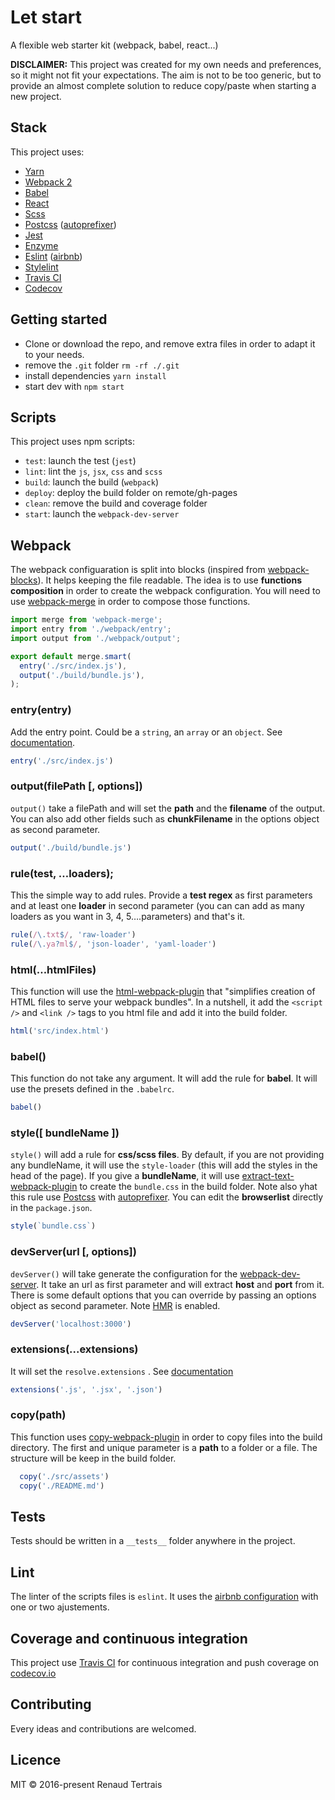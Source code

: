 # Let start

A flexible web starter kit (webpack, babel, react...)

**DISCLAIMER:** This project was created for my own needs and preferences,
so it might not fit your expectations. The aim is not to be too generic,
but to provide an almost complete solution to reduce copy/paste when starting a new project.

## Stack

This project uses:

- [Yarn](https://yarnpkg.com/)
- [Webpack 2](https://webpack.js.org/)
- [Babel](https://babeljs.io/)
- [React](https://facebook.github.io/react/)
- [Scss](http://sass-lang.com/)
- [Postcss](http://postcss.org/) ([autoprefixer](https://github.com/postcss/autoprefixer))
- [Jest](https://facebook.github.io/jest/)
- [Enzyme](http://airbnb.io/enzyme/)
- [Eslint](http://eslint.org/) ([airbnb](https://www.npmjs.com/package/eslint-config-airbnb))
- [Stylelint](https://stylelint.io/)
- [Travis CI](https://travis-ci.org/)
- [Codecov](https://codecov.io)


## Getting started

- Clone or download the repo, and remove extra files in order to adapt it to your needs.
- remove the `.git` folder `rm -rf ./.git`
- install dependencies `yarn install`
- start dev with `npm start`

## Scripts

This project uses npm scripts:

- `test`: launch the test (`jest`)
- `lint`: lint the `js`, `jsx`, `css` and `scss`
- `build`: launch the build (`webpack`)
- `deploy`: deploy the build folder on remote/gh-pages
- `clean`: remove the build and coverage folder
- `start`: launch the `webpack-dev-server`

## Webpack

The webpack configuaration is split into blocks (inspired from [webpack-blocks](https://github.com/andywer/webpack-blocks)). It helps keeping the file readable. The idea is to use **functions composition** in order to create the webpack configuration. You will need to use [webpack-merge](https://github.com/survivejs/webpack-merge) in order to compose those functions.

```js
import merge from 'webpack-merge';
import entry from './webpack/entry';
import output from './webpack/output';

export default merge.smart(
  entry('./src/index.js'),
  output('./build/bundle.js'),
);
```

### entry(entry)

Add the entry point. Could be a `string`, an `array` or an `object`. See [documentation](https://webpack.js.org/concepts/entry-points/).

```js
entry('./src/index.js')
```
### output(filePath [, options])

`output()` take a filePath and will set the **path** and the **filename** of the output. You can also add other fields such as **chunkFilename** in the options object as second parameter.

```js
output('./build/bundle.js')
```
### rule(test, …loaders);

This the simple way to add rules. Provide a **test regex** as first parameters and at least one **loader** in second parameter (you can can add as many loaders as you want in 3, 4, 5….parameters) and that's it.

```js
rule(/\.txt$/, 'raw-loader')
rule(/\.ya?ml$/, 'json-loader', 'yaml-loader')
```
### html(…htmlFiles)

This function will use the [html-webpack-plugin](https://github.com/jantimon/html-webpack-plugin) that "simplifies creation of HTML files to serve your webpack bundles". In a nutshell, it add the `<script />` and `<link />` tags to you html file and add it into the build folder. 

```js
html('src/index.html')
```
### babel()

This function do not take any argument. It will add the rule for **babel**. It will use the presets defined in the `.babelrc`.

```js
babel()
```
### style([ bundleName ])

`style()` will add a rule for **css/scss files**. By default, if you are not providing any bundleName, it will use the `style-loader` (this will add the styles in the head of the page). If you give a **bundleName**, it will use [extract-text-webpack-plugin](https://github.com/webpack-contrib/extract-text-webpack-plugin) to create the `bundle.css` in the build folder. Note also yhat this rule use [Postcss](http://postcss.org/) with [autoprefixer](https://github.com/postcss/autoprefixer). You can edit the **browserlist** directly in the `package.json`.

```js
style(`bundle.css`)
```
### devServer(url [, options])

`devServer()` will take generate the configuration for the [webpack-dev-server](https://webpack.js.org/configuration/dev-server/). It take an url as first parameter and will extract **host** and **port** from it. There is some default options that you can override by passing an options object as second parameter. Note [HMR](https://webpack.js.org/concepts/hot-module-replacement/) is enabled.

```js
devServer('localhost:3000')
```
### extensions(...extensions)

It will set the `resolve.extensions` . See [documentation](https://webpack.js.org/configuration/resolve/#resolve-extensions)

```js
extensions('.js', '.jsx', '.json')
```
### copy(path)

This function uses [copy-webpack-plugin](https://github.com/kevlened/copy-webpack-plugin) in order to copy files into the build directory. The first and unique parameter is a **path** to a folder or a file. The structure will be keep in the build folder.

```js
  copy('./src/assets')
  copy('./README.md')
```

## Tests

Tests should be written in a `__tests__` folder anywhere in the project.

## Lint

The linter of the scripts files is `eslint`. It uses the [airbnb configuration](https://www.npmjs.com/package/eslint-config-airbnb)
with one or two ajustements.

## Coverage and continuous integration
This project use [Travis CI](https://travis-ci.org/) for continuous integration and push coverage on [codecov.io](https://codecov.io)

## Contributing

Every ideas and contributions are welcomed.

## Licence

MIT © 2016-present Renaud Tertrais
